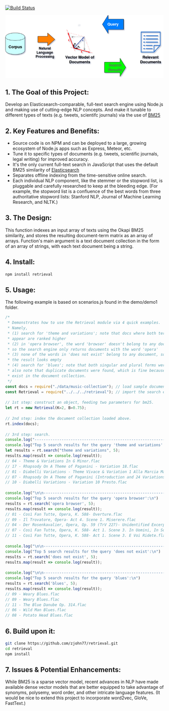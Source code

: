 [![Build Status](https://travis-ci.org/zjohn77/retrieval.svg?branch=master)](https://travis-ci.org/zjohn77/retrieval)

![alt text](diagram.png "Project Diagram")

## 1. The Goal of this Project:
Develop an Elasticsearch-comparable, full-text search engine using Node.js and making use of cutting-edge NLP concepts. And make it tunable to different types of texts (e.g. tweets, scientifc journals) via the use of [BM25](https://nlp.stanford.edu/IR-book/html/htmledition/okapi-bm25-a-non-binary-model-1.html)
 

## 2. Key Features and Benefits:
* Source code is on NPM and can be deployed to a large, growing ecosystem of Node.js apps such as Express, Meteor, etc.
* Tune it to specific types of documents (e.g. tweets, scientific journals, legal writing) for improved accuracy.
* It's the only current full-text search in JavaScript that uses the default BM25 similarity of [Elasticsearch](https://www.elastic.co/guide/en/elasticsearch/reference/current/index-modules-similarity.html)
* Separates offline indexing from the time-sensitive online search.
* Each individual NLP component, like the stemmer or the stopword list, is pluggable and carefully researched to keep at the bleeding edge. (For example, the stopword list is a confluence of the best words from three authoritative stopword lists: Stanford NLP, Journal of Machine Learning Research, and NLTK.)

## 3. The Design:
This function indexes an input array of texts using the Okapi BM25 similarity, and stores the resulting document-term matrix as an array of arrays. Function's main argument is a text document collection in the form of an array of strings, with each text document being a string.

## 4. Install:
```bash
npm install retrieval
```

## 5. Usage:
The following example is based on scenarios.js found in the demo/demo1 folder.
```js
/*
 * Demonstrates how to use the Retrieval module via 4 quick examples.
 * Namely, 
 * (1) search for 'theme and variations'; note that docs where both terms 
 * appear are ranked higher
 * (2) in 'opera browser', the word 'browser' doesn't belong to any document,
 * so the search engine only returns documents with the word 'opera'
 * (3) none of the words in 'does not exist' belong to any document, so
 * the result looks empty
 * (4) search for 'blues'; note that both singular and plural forms were found;
 * also note that duplicate documents were found, which is fine because they
 * exist in the document collection.
 */
const docs = require("./data/music-collection"); // load sample documents
const Retrieval = require("../../../retrieval"); // import the search engine

// 1st step: construct an object, feeding two parameters for bm25.
let rt = new Retrieval(K=2, B=0.75);

// 2nd step: index the document collection loaded above.
rt.index(docs);

// 3rd step: search.
console.log("------------------------------------------------------------");
console.log("Top 5 search results for the query 'theme and variations':\n");
let results = rt.search("theme and variations", 5);
results.map(result => console.log(result));
// 04 - Theme & Variations In G Minor.flac
// 17 - Rhapsody On A Theme of Paganini - Variation 18.flac
// 01 - Diabelli Variations - Theme Vivace & Variation 1 Alla Marcia Maestoso.flac
// 07 - Rhapsody On A Theme of Paganini (Introduction and 24 Variations).flac
// 10 - Diabelli Variations - Variation 10 Presto.flac

console.log("\n\n----------------------------------------------------------");
console.log("Top 5 search results for the query 'opera browser':\n")
results = rt.search('opera browser', 5);
results.map(result => console.log(result));
// 01 - Così Fan Tutte, Opera, K. 588- Overture.flac
// 09 - Il Trovatore, Opera- Act 4. Scene 1. Miserere.flac
// 04 - Der Rosenkavalier, Opera, Op. 59 (TrV 227)- Unidentified Excerpt.flac
// 07 - Così Fan Tutte, Opera, K. 588- Act 1. Scene 3. In Uomini, In Soldati.flac
// 11 - Così Fan Tutte, Opera, K. 588- Act 1. Scene 3. E Voi Ridete.flac

console.log("\n\n----------------------------------------------------------");
console.log("Top 5 search results for the query 'does not exist':\n")
results = rt.search('does not exist', 5);
results.map(result => console.log(result));

console.log("\n\n----------------------------------------------------------");
console.log("Top 5 search results for the query 'blues':\n")
results = rt.search('blues', 5);
results.map(result => console.log(result));
// 09 - Weary Blues.flac
// 09 - Weary Blues.flac
// 11 - The Blue Danube Op. 314.flac
// 06 - Wild Man Blues.flac
// 08 - Potato Head Blues.flac
```

## 6. Build upon it:
```bash
git clone https://github.com/zjohn77/retrieval.git
cd retrieval
npm install
```

## 7. Issues & Potential Enhancements:
While BM25 is a sparse vector model, recent advances in NLP have made available dense vector models that are better equipped to take advantage of synonyms, polysemy, word order, and other intricate language features. (It would be nice to extend this project to incorporate word2vec, GloVe, FastText.)